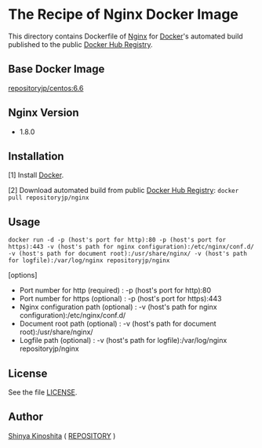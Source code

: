 # The Recipe of Nginx Docker Image

This directory contains Dockerfile of [Nginx](http://nginx.org/en/) for [Docker](https://www.docker.com/)'s automated build published to the public [Docker Hub Registry](https://hub.docker.com/).

## Base Docker Image

[repositoryjp/centos:6.6](https://hub.docker.com/r/repositoryjp/centos/)

## Nginx Version

* 1.8.0

## Installation

[1] Install [Docker](https://www.docker.com/).

[2] Download automated build from public [Docker Hub Registry](https://hub.docker.com/): `docker pull repositoryjp/nginx`

## Usage

```
docker run -d -p (host's port for http):80 -p (host's port for https):443 -v (host's path for nginx configuration):/etc/nginx/conf.d/ -v (host's path for document root):/usr/share/nginx/ -v (host's path for logfile):/var/log/nginx repositoryjp/nginx
```

[options]

* Port number for http (required) : -p (host's port for http):80
* Port number for https (optional) : -p (host's port for https):443
* Nginx configuration path (optional) : -v (host's path for nginx configuration):/etc/nginx/conf.d/
* Document root path (optional) : -v (host's path for document root):/usr/share/nginx/
* Logfile path (optional) : -v (host's path for logfile):/var/log/nginx repositoryjp/nginx


## License

See the file [LICENSE](../../../../../LICENSE).

## Author

[Shinya Kinoshita](http://www.shinyakinoshita.com) ( [REPOSITORY](http://www.repositories.jp) )
